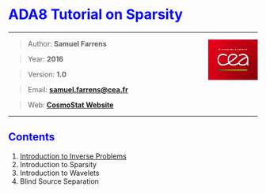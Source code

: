 # <font color='blue'>ADA8 Tutorial on Sparsity</font>

---

<img src="images/cea_logo.png" width="100" align="right">

> Author: **Samuel Farrens**

> Year: **2016**

> Version: **1.0**

> Email: **[samuel.farrens@cea.fr](mailto:samuel.farrens@cea.fr)**

> Web: **[CosmoStat Website](http://www.cosmostat.org/)**

---

## <font color='blue'>Contents</font>

1. [Introduction to Inverse Problems](inverse_problems.ipynb)
1. Introduction to Sparsity
1. Introduction to Wavelets
1. Blind Source Separation

